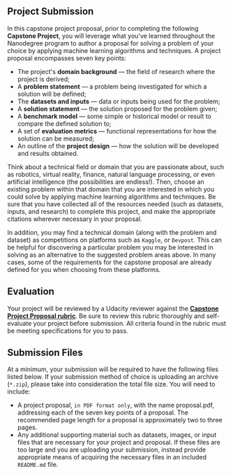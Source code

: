 ## **Project Submission**

In this capstone project proposal, prior to completing the following **Capstone Project**, you will leverage what you’ve learned throughout the Nanodegree program to author a proposal for solving a problem of your choice by applying machine learning algorithms and techniques. A project proposal encompasses seven key points:

* The project's **domain background** — the field of research where the project is derived;
* A **problem statement** — a problem being investigated for which a solution will be defined;
* The **datasets and inputs** — data or inputs being used for the problem;
* A **solution statement** — the solution proposed for the problem given;
* A **benchmark model** — some simple or historical model or result to compare the defined solution to;
* A set of **evaluation metrics** — functional representations for how the solution can be measured;
* An outline of the **project design** — how the solution will be developed and results obtained.

Think about a technical field or domain that you are passionate about, such as robotics, virtual reality, finance, natural language processing, or even artificial intelligence (the possibilities are endless!). Then, choose an existing problem within that domain that you are interested in which you could solve by applying machine learning algorithms and techniques. 
Be sure that you have collected all of the resources needed (such as datasets, inputs, and research) to complete this project, and make the appropriate citations wherever necessary in your proposal.

In addition, you may find a technical domain (along with the problem and dataset) as competitions on platforms such as `Kaggle`, or `Devpost`. This can be helpful for discovering a particular problem you may be interested in solving as an alternative to the suggested problem areas above. In many cases, 
some of the requirements for the capstone proposal are already defined for you when choosing from these platforms.

## **Evaluation**

Your project will be reviewed by a Udacity reviewer against the [**Capstone Project Proposal rubric**](https://review.udacity.com/#!/rubrics/410/view). 
Be sure to review this rubric thoroughly and self-evaluate your project before submission. All criteria found in the rubric must be meeting specifications for you to pass.

## **Submission Files**

At a minimum, your submission will be required to have the following files listed below. If your submission method of choice is uploading an archive (`*.zip`), 
please take into consideration the total file size. You will need to include:

* A project proposal, `in PDF format only`, with the name proposal.pdf, addressing each of the seven key points of a proposal. The recommended page length for a proposal is approximately two to three pages.
* Any additional supporting material such as datasets, images, or input files that are necessary for your project and proposal. If these files are too large and you are uploading your submission, instead provide appropriate means of acquiring the necessary files in an included `README.md` file.
